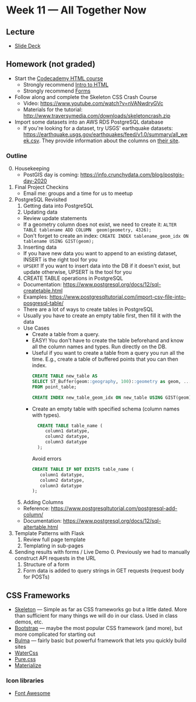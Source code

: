 # Week 11 — All Together Now

## Lecture

* [Slide Deck](https://docs.google.com/presentation/d/1GbWm4IdKlq6KC1H4LFPdAUh_dHb8eA2QOXmkTyluAQc/edit?usp=sharing)

## Homework (not graded)

* Start the [Codecademy HTML course](https://www.codecademy.com/learn/learn-html)
  * Strongly recommend [Intro to HTML](https://www.codecademy.com/courses/learn-html/lessons/intro-to-html/exercises/intro)
  * Strongly recommend [Forms](https://www.codecademy.com/courses/learn-html/lessons/html-forms/exercises/forms-intro)
* Follow along and complete the Skeleton CSS Crash Course
  * Video: <https://www.youtube.com/watch?v=nVANwdryGVc>
  * Materials for the tutorial: <http://www.traversymedia.com/downloads/skeletoncrash.zip>
* Import some datasets into an AWS RDS PostgreSQL database
  * If you're looking for a dataset, try USGS' earthquake datasets: <https://earthquake.usgs.gov/earthquakes/feed/v1.0/summary/all_week.csv>. They provide information about the columns on [their site](https://earthquake.usgs.gov/earthquakes/feed/v1.0/csv.php).


### Outline

0. Housekeeping
   * PostGIS day is coming: <https://info.crunchydata.com/blog/postgis-day-2020>
1. Final Project Checkins
   * Email me: groups and a time for us to meetup
2. PostgreSQL Revisited
   1. Getting data into PostgreSQL
   2. Updating data
     * Review update statements
     * If a geometry column does not exist, we need to create it: `ALTER TABLE tablename ADD COLUMN  geom(geometry, 4326);`
     * Don't forget to create an index: `CREATE INDEX tablename_geom_idx ON tablename USING GIST(geom);`
   3. Inserting data
     * If you have new data you want to append to an existing dataset, INSERT is the right tool for you
     * `UPSERT` If you want to insert data into the DB if it doesn't exist, but update otherwise, UPSERT is  the tool for you
   4. CREATE TABLE operations in PostgreSQL
     * Documentation: <https://www.postgresql.org/docs/12/sql-createtable.html>
     * Examples: <https://www.postgresqltutorial.com/import-csv-file-into-posgresql-table/>
     * There are a lot of ways to create tables in PostgreSQL
     * Usually you have to create an empty table first, then fill it with the data
     * Use Cases
       * Create a table from a query.
        * EASY! You don't have to create the table beforehand and know all the column names and types. Run  directly on the DB.
        * Useful if you want to create a table from a query you run all the time. E.g., create a table of  buffered points that you can then index.
           ```SQL
           CREATE TABLE new_table AS
           SELECT ST_Buffer(geom::geography, 100)::geometry as geom, ...
           FROM point_table;

           CREATE INDEX new_table_geom_idx ON new_table USING GIST(geom);
           ```
       * Create an empty table with specified schema (column names with types).
         ```SQL
           CREATE TABLE table_name (
              column1 datatype,
              column2 datatype,
              column3 datatype
           );
         ```
         Avoid errors
         ```SQL
         CREATE TABLE IF NOT EXISTS table_name (
            column1 datatype,
            column2 datatype,
            column3 datatype
         );
         ```
   5. Adding Columns
     * Reference: <https://www.postgresqltutorial.com/postgresql-add-column/>
     * Documentation: <https://www.postgresql.org/docs/12/sql-altertable.html>
3. Template Patterns with Flask
   1. Review full page template
   2. Templating in sub-pages
4. Sending results with forms / Live Demo
   0. Previously we had to manually construct API requests in the URL
   1. Structure of a form
   2. Form data is added to query strings in GET requests (request body for POSTs)

## CSS Frameworks

* [Skeleton](http://getskeleton.com) — Simple as far as CSS frameworks go but a little dated. More than sufficient for many things we will do in our class. Used in class demos, etc.
* [Bootstrap](https://getbootstrap.com/docs/4.5/getting-started/introduction/) — maybe the most popular CSS framework (and more), but more complicated for starting out
* [Bulma](https://bulma.io/) — fairly basic but powerful framework that lets you quickly build sites
* [WaterCss](https://watercss.netlify.app/)
* [Pure.css](https://purecss.io/)
* [Materialize](https://materializecss.com/)

### Icon libraries

* [Font Awesome](https://fontawesome.com/)
